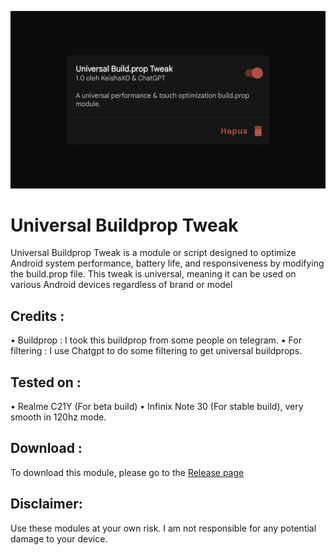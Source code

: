 <p align="center">
<img alt="Universal Buildprop Tweak" src="banner.jpg">
</p>

# Universal Buildprop Tweak

Universal Buildprop Tweak is a module or script designed to optimize Android system performance, battery life, and responsiveness by modifying the build.prop file. This tweak is universal, meaning it can be used on various Android devices regardless of brand or model

## Credits :
• Buildprop : I took this buildprop from some people on telegram.
• For filtering : I use Chatgpt to do some filtering to get universal buildprops. 

##  Tested on :
• Realme C21Y (For beta build)
• Infinix Note 30 (For stable build), very smooth in 120hz mode.

## Download :
To download this module, please go to the [Release page](https://github.com/KeishaXD/Universal-Buildprop-Tweak/releases/latest)

## Disclaimer:
Use these modules at your own risk. I am not responsible for any potential damage to your device.